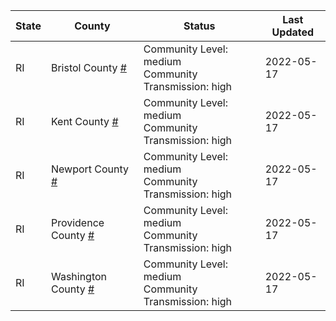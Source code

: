 State | County | Status | Last Updated
--- | --- | --- | --- 
RI | Bristol County <a href="#bristol_county">#</a> | <a name="bristol_county"></a>Community Level: medium<br/>Community Transmission: high | 2022-05-17
RI | Kent County <a href="#kent_county">#</a> | <a name="kent_county"></a>Community Level: medium<br/>Community Transmission: high | 2022-05-17
RI | Newport County <a href="#newport_county">#</a> | <a name="newport_county"></a>Community Level: medium<br/>Community Transmission: high | 2022-05-17
RI | Providence County <a href="#providence_county">#</a> | <a name="providence_county"></a>Community Level: medium<br/>Community Transmission: high | 2022-05-17
RI | Washington County <a href="#washington_county">#</a> | <a name="washington_county"></a>Community Level: medium<br/>Community Transmission: high | 2022-05-17
